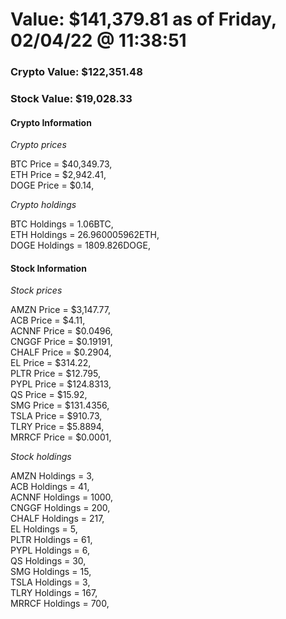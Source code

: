 # Value: $141,379.81 as of Friday, 02/04/22 @ 11:38:51 

### Crypto Value: $122,351.48

### Stock Value: $19,028.33

#### Crypto Information 
*Crypto prices* 

BTC Price = $40,349.73,  
ETH Price = $2,942.41,  
DOGE Price = $0.14,  


*Crypto holdings* 

BTC Holdings = 1.06BTC,  
ETH Holdings = 26.960005962ETH,  
DOGE Holdings = 1809.826DOGE,  


#### Stock Information 

*Stock prices* 

AMZN Price = $3,147.77,  
ACB Price = $4.11,  
ACNNF Price = $0.0496,  
CNGGF Price = $0.19191,  
CHALF Price = $0.2904,  
EL Price = $314.22,  
PLTR Price = $12.795,  
PYPL Price = $124.8313,  
QS Price = $15.92,  
SMG Price = $131.4356,  
TSLA Price = $910.73,  
TLRY Price = $5.8894,  
MRRCF Price = $0.0001,  


*Stock holdings* 

AMZN Holdings = 3,  
ACB Holdings = 41,  
ACNNF Holdings = 1000,  
CNGGF Holdings = 200,  
CHALF Holdings = 217,  
EL Holdings = 5,  
PLTR Holdings = 61,  
PYPL Holdings = 6,  
QS Holdings = 30,  
SMG Holdings = 15,  
TSLA Holdings = 3,  
TLRY Holdings = 167,  
MRRCF Holdings = 700,  


